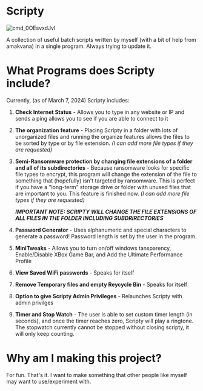 # Scripty
![cmd_0OEsvxdJvl](https://github.com/cyl-vin/Scripty/assets/152368998/57102235-0142-4200-87b6-5131efba03f9)



A collection of useful batch scripts written by myself (with a bit of help from amakvana) in a single program. Always trying to update it.

# What Programs does Scripty include?

Currently, (as of March 7, 2024) Scripty includes:

1. **Check Internet Status** - Allows you to type in any website or IP and sends a ping allows you to see if you are able to connect to it

   

2. **The organization feature** - Placing Scripty in a folder with lots of unorganized files and running the organize features allows the files to be sorted by type or by file extension.
   _(I can add more file types if they are requested)_

   

3. **Semi-Ransomware protection by changing file extensions of a folder and all of its subdirectories** - Because ransomware looks for specific file types to encrypt, this program will change the extension of the file to something that (hopefully) isn't targeted by ransomware.
This is perfect if you have a "long-term" storage drive or folder with unused files that are important to you. This feature is finished now. _(I can add more file types if they are requested)_

   _**IMPORTANT NOTE: SCRIPTY WILL CHANGE THE FILE EXTENSIONS OF ALL FILES IN THE FOLDER INCLUDING SUBDRIRECTORIES**_

   

4. **Password Generator** - Uses alphanumeric and special characters to generate a password! Password length is set by the user in the program.

   


5. **MiniTweaks** - Allows you to turn on/off windows tansparency, Enable/Disable XBox Game Bar, and Add the Ultimate Performance Profile



6. **View Saved WiFi passwords** - Speaks for itself




7. **Remove Temporary files and empty Reycycle Bin** - Speaks for itself




8. **Option to give Scripty Admin Privileges** - Relaunches Scripty with admin privilges




9. **Timer and Stop Watch** - The user is able to set custom timer length (in seconds), and once the timer reaches zero, Scripty will play a ringtone. The stopwatch currently cannot be stopped without closing scripty, it will only keep counting.



# Why am I making this project?

For fun. That's it. I want to make something that other people like myself may want to use/experiment with.
